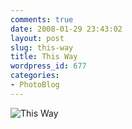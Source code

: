 ```yaml
---
comments: true
date: 2008-01-29 23:43:02
layout: post
slug: this-way
title: This Way
wordpress_id: 677
categories:
- PhotoBlog
---
```


![This Way](http://ryanfitzer.com/main/wp-content/uploads/2008/01/telescope.jpg)
